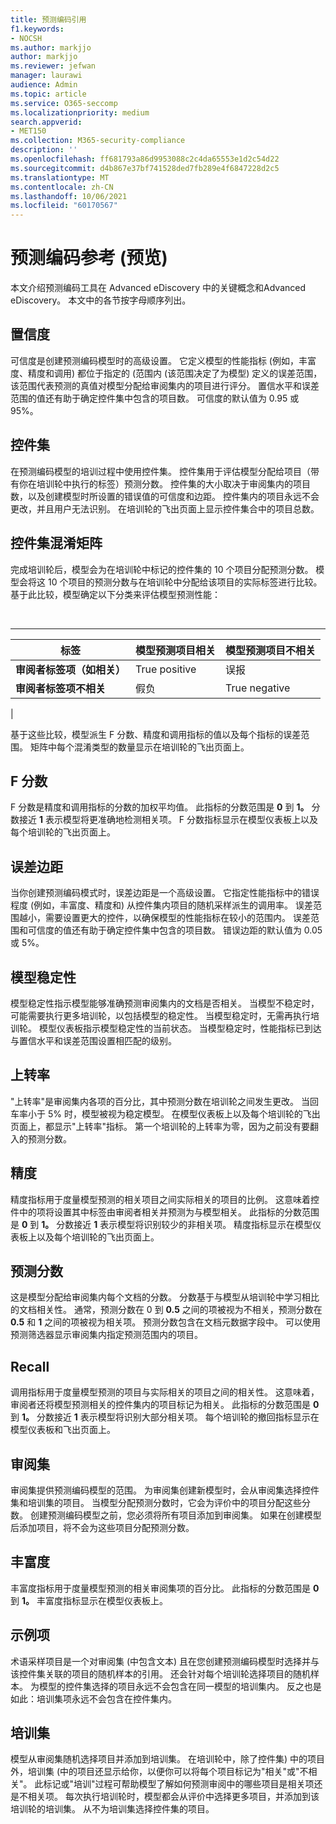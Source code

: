 ```yaml
---
title: 预测编码引用
f1.keywords:
- NOCSH
ms.author: markjjo
author: markjjo
ms.reviewer: jefwan
manager: laurawi
audience: Admin
ms.topic: article
ms.service: O365-seccomp
ms.localizationpriority: medium
search.appverid:
- MET150
ms.collection: M365-security-compliance
description: ''
ms.openlocfilehash: ff681793a86d9953088c2c4da65553e1d2c54d22
ms.sourcegitcommit: d4b867e37bf741528ded7fb289e4f6847228d2c5
ms.translationtype: MT
ms.contentlocale: zh-CN
ms.lasthandoff: 10/06/2021
ms.locfileid: "60170567"
---
```

# <a name="predictive-coding-reference-preview"></a>预测编码参考 (预览) 

本文介绍预测编码工具在 Advanced eDiscovery 中的关键概念和Advanced eDiscovery。 本文中的各节按字母顺序列出。

## <a name="confidence-level"></a>置信度

可信度是创建预测编码模型时的高级设置。 它定义模型的性能指标 (例如，丰富度、精度和调用) 都位于指定的 (范围内 (该范围决定了为模型) 定义的误差范围，该范围代表预测的真值对模型分配给审阅集内的项目进行评分。 置信水平和误差范围的值还有助于确定控件集中包含的项目数。 可信度的默认值为 0.95 或 95%。

## <a name="control-set"></a>控件集

在预测编码模型的培训过程中使用控件集。 控件集用于评估模型分配给项目（带有你在培训轮中执行的标签）预测分数。 控件集的大小取决于审阅集内的项目数，以及创建模型时所设置的错误值的可信度和边距。 控件集内的项目永远不会更改，并且用户无法识别。 在培训轮的飞出页面上显示控件集合中的项目总数。

## <a name="control-set-confusion-matrix"></a>控件集混淆矩阵

完成培训轮后，模型会为在培训轮中标记的控件集的 10 个项目分配预测分数。 模型会将这 10 个项目的预测分数与在培训轮中分配给该项目的实际标签进行比较。 基于此比较，模型确定以下分类来评估模型预测性能：

<br>

****

|标签|模型预测项目相关|模型预测项目不相关|
|---|---|---|
|**审阅者标签项（如相关）**|True positive|误报|
|**审阅者标签项不相关**|假负|True negative|
|

基于这些比较，模型派生 F 分数、精度和调用指标的值以及每个指标的误差范围。 矩阵中每个混淆类型的数量显示在培训轮的飞出页面上。

## <a name="f-score"></a>F 分数

F 分数是精度和调用指标的分数的加权平均值。  此指标的分数范围是 **0** 到 **1。** 分数接近 **1** 表示模型将更准确地检测相关项。 F 分数指标显示在模型仪表板上以及每个培训轮的飞出页面上。

## <a name="margin-of-error"></a>误差边距

当你创建预测编码模式时，误差边距是一个高级设置。 它指定性能指标中的错误程度 (例如，丰富度、精度和) 从控件集内项目的随机采样派生的调用率。 误差范围越小，需要设置更大的控件，以确保模型的性能指标在较小的范围内。 误差范围和可信度的值还有助于确定控件集中包含的项目数。 错误边距的默认值为 0.05 或 5%。

## <a name="model-stability"></a>模型稳定性

模型稳定性指示模型能够准确预测审阅集内的文档是否相关。 当模型不稳定时，可能需要执行更多培训轮，以包括模型的稳定性。 当模型稳定时，无需再执行培训轮。 模型仪表板指示模型稳定性的当前状态。 当模型稳定时，性能指标已到达与置信水平和误差范围设置相匹配的级别。

## <a name="overturn-rate"></a>上转率

"上转率"是审阅集内各项的百分比，其中预测分数在培训轮之间发生更改。 当回车率小于 5% 时，模型被视为稳定模型。 在模型仪表板上以及每个培训轮的飞出页面上，都显示"上转率"指标。 第一个培训轮的上转率为零，因为之前没有要翻入的预测分数。

## <a name="precision"></a>精度

精度指标用于度量模型预测的相关项目之间实际相关的项目的比例。 这意味着控件中的项将设置其中标签由审阅者相关并预测为与模型相关。 此指标的分数范围是 **0** 到 **1。** 分数接近 **1** 表示模型将识别较少的非相关项。 精度指标显示在模型仪表板上以及每个培训轮的飞出页面上。

## <a name="prediction-score"></a>预测分数

这是模型分配给审阅集内每个文档的分数。 分数基于与模型从培训轮中学习相比的文档相关性。 通常，预测分数在 0 到 **0.5** 之间的项被视为不相关，预测分数在 **0.5** 和 **1** 之间的项被视为相关项。  预测分数包含在文档元数据字段中。 可以使用预测筛选器显示审阅集内指定预测范围内的项目。

## <a name="recall"></a>Recall

调用指标用于度量模型预测的项目与实际相关的项目之间的相关性。 这意味着，审阅者还将模型预测相关的控件集内的项目标记为相关。 此指标的分数范围是 **0** 到 **1。** 分数接近 **1** 表示模型将识别大部分相关项。 每个培训轮的撤回指标显示在模型仪表板和飞出页面上。

## <a name="review-set"></a>审阅集

审阅集提供预测编码模型的范围。 为审阅集创建新模型时，会从审阅集选择控件集和培训集的项目。 当模型分配预测分数时，它会为评价中的项目分配这些分数。 创建预测编码模型之前，您必须将所有项目添加到审阅集。 如果在创建模型后添加项目，将不会为这些项目分配预测分数。

## <a name="richness"></a>丰富度

丰富度指标用于度量模型预测的相关审阅集项的百分比。 此指标的分数范围是 **0** 到 **1。** 丰富度指标显示在模型仪表板上。

## <a name="sampled-items"></a>示例项

术语采样项目是一个对审阅集 (中包含文本) 且在您创建预测编码模型时选择并与该控件集关联的项目的随机样本的引用。 还会针对每个培训轮选择项目的随机样本。 为模型的控件集选择的项目永远不会包含在同一模型的培训集内。 反之也是如此：培训集项永远不会包含在控件集内。

## <a name="training-set"></a>培训集

模型从审阅集随机选择项目并添加到培训集。 在培训轮中，除了控件集) 中的项目外，培训集 (中的项目还显示给你，以便你可以将每个项目标记为"相关"或"不相关"。 此标记或"培训"过程可帮助模型了解如何预测审阅中的哪些项目是相关项还是不相关项。 每次执行培训轮时，模型都会从评价中选择更多项目，并添加到该培训轮的培训集。 从不为培训集选择控件集的项目。
